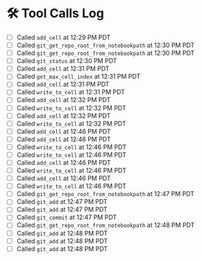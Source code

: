 # 🛠 Tool Calls Log

- [ ] Called `add_cell` at 12:29 PM PDT
- [ ] Called `git_get_repo_root_from_notebookpath` at 12:30 PM PDT
- [ ] Called `git_get_repo_root_from_notebookpath` at 12:30 PM PDT
- [ ] Called `git_status` at 12:30 PM PDT
- [ ] Called `add_cell` at 12:31 PM PDT
- [ ] Called `get_max_cell_index` at 12:31 PM PDT
- [ ] Called `add_cell` at 12:31 PM PDT
- [ ] Called `write_to_cell` at 12:31 PM PDT
- [ ] Called `add_cell` at 12:32 PM PDT
- [ ] Called `write_to_cell` at 12:32 PM PDT
- [ ] Called `add_cell` at 12:32 PM PDT
- [ ] Called `write_to_cell` at 12:32 PM PDT
- [ ] Called `add_cell` at 12:46 PM PDT
- [ ] Called `add_cell` at 12:46 PM PDT
- [ ] Called `write_to_cell` at 12:46 PM PDT
- [ ] Called `write_to_cell` at 12:46 PM PDT
- [ ] Called `add_cell` at 12:46 PM PDT
- [ ] Called `write_to_cell` at 12:46 PM PDT
- [ ] Called `add_cell` at 12:46 PM PDT
- [ ] Called `write_to_cell` at 12:46 PM PDT
- [ ] Called `git_get_repo_root_from_notebookpath` at 12:47 PM PDT
- [ ] Called `git_add` at 12:47 PM PDT
- [ ] Called `git_add` at 12:47 PM PDT
- [ ] Called `git_commit` at 12:47 PM PDT
- [ ] Called `git_get_repo_root_from_notebookpath` at 12:48 PM PDT
- [ ] Called `git_add` at 12:48 PM PDT
- [ ] Called `git_add` at 12:48 PM PDT
- [ ] Called `git_add` at 12:48 PM PDT
